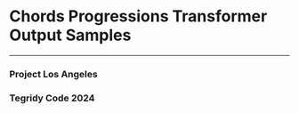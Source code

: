 # Chords Progressions Transformer Output Samples

***

### Project Los Angeles
### Tegridy Code 2024
